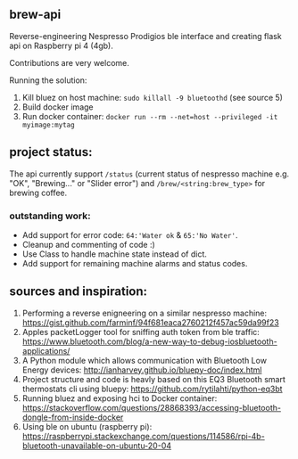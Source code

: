 ## brew-api
Reverse-engineering Nespresso Prodigios ble interface and creating flask api on Raspberry pi 4 (4gb).

Contributions are very welcome.

Running the solution:
1) Kill bluez on host machine: `sudo killall -9 bluetoothd` (see source 5)
2) Build docker image
3) Run docker container: `docker run --rm --net=host --privileged -it myimage:mytag`

## project status:
The api currently support `/status` (current status of nespresso machine e.g. "OK", "Brewing..." or "Slider error") and `/brew/<string:brew_type>` for brewing coffee.

### outstanding work:
* Add support for error code: `64:'Water ok` & `65:'No Water'`.
* Cleanup and commenting of code :)
* Use Class to handle machine state instead of dict.
* Add support for remaining machine alarms and status codes.

## sources and inspiration:
1) Performing a reverse enigneering on a similar nespresso machine: https://gist.github.com/farminf/94f681eaca2760212f457ac59da99f23
2) Apples packetLogger tool for sniffing auth token from ble traffic: https://www.bluetooth.com/blog/a-new-way-to-debug-iosbluetooth-applications/
3) A Python module which allows communication with Bluetooth Low Energy devices: http://ianharvey.github.io/bluepy-doc/index.html
4) Project structure and code is heavly based on this EQ3 Bluetooth smart thermostats cli using bluepy: https://github.com/rytilahti/python-eq3bt
5) Running bluez and exposing hci to Docker container: https://stackoverflow.com/questions/28868393/accessing-bluetooth-dongle-from-inside-docker
6) Using ble on ubuntu (raspberry pi): https://raspberrypi.stackexchange.com/questions/114586/rpi-4b-bluetooth-unavailable-on-ubuntu-20-04 
